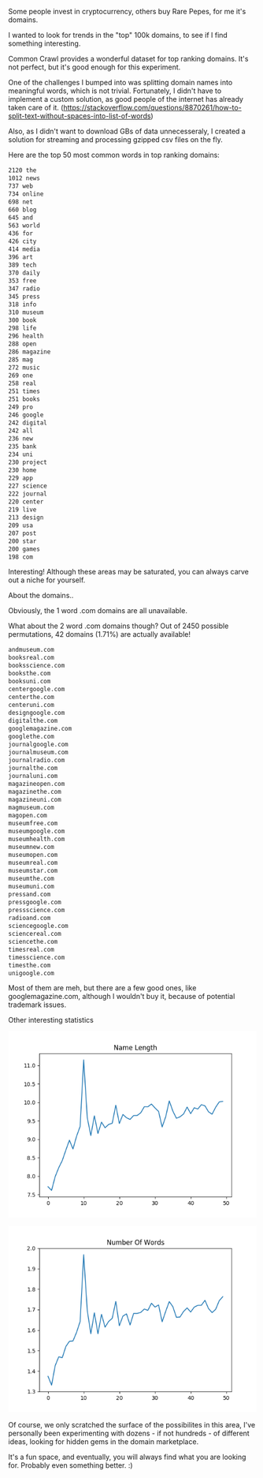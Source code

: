 Some people invest in cryptocurrency, others buy Rare Pepes, for me it's domains.

I wanted to look for trends in the "top" 100k domains, to see if I find something interesting.

Common Crawl provides a wonderful dataset for top ranking domains. It's not perfect, but it's good enough for this experiment.

One of the challenges I bumped into was splitting domain names into meaningful words, which is not trivial. Fortunately, I didn't have to implement a custom solution, as good people of the internet has already taken care of it. (https://stackoverflow.com/questions/8870261/how-to-split-text-without-spaces-into-list-of-words)

Also, as I didn't want to download GBs of data unnecesseraly, I created a solution for streaming and processing gzipped csv files on the fly.

Here are the top 50 most common words in top ranking domains:

```
2120 the
1012 news
737 web
734 online
698 net
660 blog
645 and
563 world
436 for
426 city
414 media
396 art
389 tech
370 daily
353 free
347 radio
345 press
318 info
310 museum
300 book
298 life
296 health
288 open
286 magazine
285 mag
272 music
269 one
258 real
251 times
251 books
249 pro
246 google
242 digital
242 all
236 new
235 bank
234 uni
230 project
230 home
229 app
227 science
222 journal
220 center
219 live
213 design
209 usa
207 post
200 star
200 games
198 com
```

Interesting! Although these areas may be saturated, you can always carve out a niche for yourself.

About the domains..

Obviously, the 1 word .com domains are all unavailable.

What about the 2 word .com domains though? Out of 2450 possible permutations, 42 domains (1.71%) are actually available!

```
andmuseum.com
booksreal.com
booksscience.com
booksthe.com
booksuni.com
centergoogle.com
centerthe.com
centeruni.com
designgoogle.com
digitalthe.com
googlemagazine.com
googlethe.com
journalgoogle.com
journalmuseum.com
journalradio.com
journalthe.com
journaluni.com
magazineopen.com
magazinethe.com
magazineuni.com
magmuseum.com
magopen.com
museumfree.com
museumgoogle.com
museumhealth.com
museumnew.com
museumopen.com
museumreal.com
museumstar.com
museumthe.com
museumuni.com
pressand.com
pressgoogle.com
pressscience.com
radioand.com
sciencegoogle.com
sciencereal.com
sciencethe.com
timesreal.com
timesscience.com
timesthe.com
unigoogle.com
```

Most of them are meh, but there are a few good ones, like googlemagazine.com, although I wouldn't buy it, because of potential trademark issues.

Other interesting statistics

![Name Length](name-length.png?raw=true "Name Length")

![Number of Words](number-of-words.png?raw=true "Number of Words")

Of course, we only scratched the surface of the possibilites in this area, I've personally been experimenting with dozens - if not hundreds - of different ideas, looking for hidden gems in the domain marketplace.

It's a fun space, and eventually, you will always find what you are looking for. Probably even something better. :)
